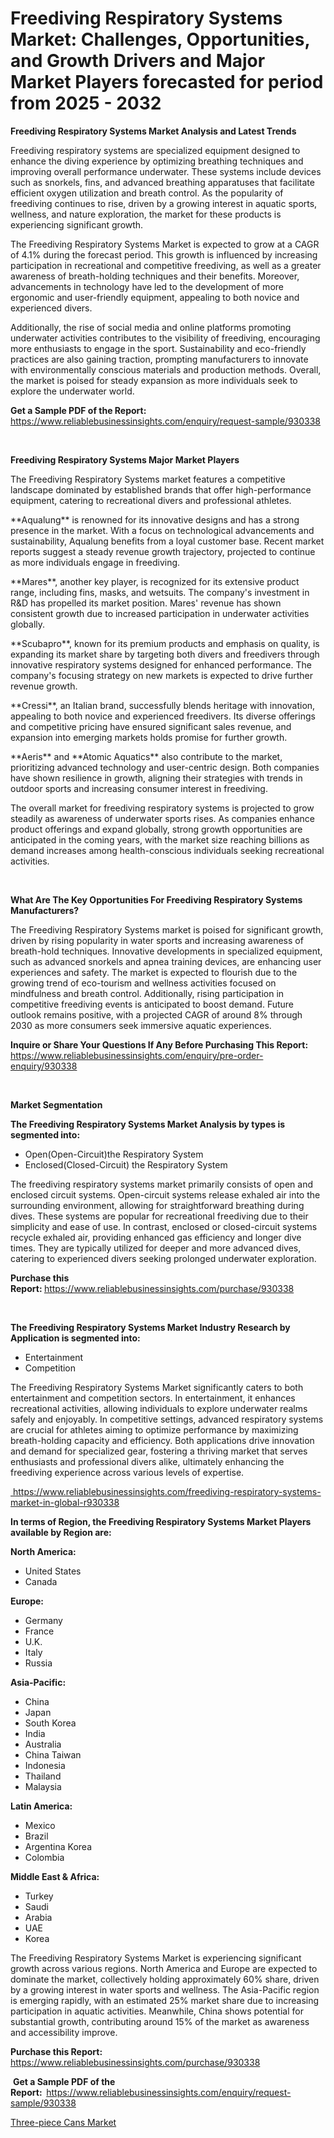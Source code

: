 <p><h1>Freediving Respiratory Systems Market: Challenges, Opportunities, and Growth Drivers and Major Market Players forecasted for period from 2025 - 2032</h1></p><p><strong>Freediving Respiratory Systems Market Analysis and Latest Trends</strong></p>
<p><p>Freediving respiratory systems are specialized equipment designed to enhance the diving experience by optimizing breathing techniques and improving overall performance underwater. These systems include devices such as snorkels, fins, and advanced breathing apparatuses that facilitate efficient oxygen utilization and breath control. As the popularity of freediving continues to rise, driven by a growing interest in aquatic sports, wellness, and nature exploration, the market for these products is experiencing significant growth.</p><p>The Freediving Respiratory Systems Market is expected to grow at a CAGR of 4.1% during the forecast period. This growth is influenced by increasing participation in recreational and competitive freediving, as well as a greater awareness of breath-holding techniques and their benefits. Moreover, advancements in technology have led to the development of more ergonomic and user-friendly equipment, appealing to both novice and experienced divers. </p><p>Additionally, the rise of social media and online platforms promoting underwater activities contributes to the visibility of freediving, encouraging more enthusiasts to engage in the sport. Sustainability and eco-friendly practices are also gaining traction, prompting manufacturers to innovate with environmentally conscious materials and production methods. Overall, the market is poised for steady expansion as more individuals seek to explore the underwater world.</p></p>
<p><strong>Get a Sample PDF of the Report:&nbsp;</strong> <a href="https://www.reliablebusinessinsights.com/enquiry/request-sample/930338?utm_campaign=3362&utm_medium=2&utm_source=Github&utm_content=ia&utm_term=21032025&utm_id=freediving-respiratory-systems">https://www.reliablebusinessinsights.com/enquiry/request-sample/930338</a></p>
<p>&nbsp;</p>
<p><strong>Freediving Respiratory Systems Major Market Players</strong></p>
<p><p>The Freediving Respiratory Systems market features a competitive landscape dominated by established brands that offer high-performance equipment, catering to recreational divers and professional athletes.</p><p>**Aqualung** is renowned for its innovative designs and has a strong presence in the market. With a focus on technological advancements and sustainability, Aqualung benefits from a loyal customer base. Recent market reports suggest a steady revenue growth trajectory, projected to continue as more individuals engage in freediving.</p><p>**Mares**, another key player, is recognized for its extensive product range, including fins, masks, and wetsuits. The company's investment in R&D has propelled its market position. Mares' revenue has shown consistent growth due to increased participation in underwater activities globally.</p><p>**Scubapro**, known for its premium products and emphasis on quality, is expanding its market share by targeting both divers and freedivers through innovative respiratory systems designed for enhanced performance. The company's focusing strategy on new markets is expected to drive further revenue growth.</p><p>**Cressi**, an Italian brand, successfully blends heritage with innovation, appealing to both novice and experienced freedivers. Its diverse offerings and competitive pricing have ensured significant sales revenue, and expansion into emerging markets holds promise for further growth.</p><p>**Aeris** and **Atomic Aquatics** also contribute to the market, prioritizing advanced technology and user-centric design. Both companies have shown resilience in growth, aligning their strategies with trends in outdoor sports and increasing consumer interest in freediving.</p><p>The overall market for freediving respiratory systems is projected to grow steadily as awareness of underwater sports rises. As companies enhance product offerings and expand globally, strong growth opportunities are anticipated in the coming years, with the market size reaching billions as demand increases among health-conscious individuals seeking recreational activities.</p></p>
<p>&nbsp;</p>
<p><strong>What Are The Key Opportunities For Freediving Respiratory Systems Manufacturers?</strong></p>
<p><p>The Freediving Respiratory Systems market is poised for significant growth, driven by rising popularity in water sports and increasing awareness of breath-hold techniques. Innovative developments in specialized equipment, such as advanced snorkels and apnea training devices, are enhancing user experiences and safety. The market is expected to flourish due to the growing trend of eco-tourism and wellness activities focused on mindfulness and breath control. Additionally, rising participation in competitive freediving events is anticipated to boost demand. Future outlook remains positive, with a projected CAGR of around 8% through 2030 as more consumers seek immersive aquatic experiences.</p></p>
<p><strong>Inquire or Share Your Questions If Any Before Purchasing This Report:</strong> <a href="https://www.reliablebusinessinsights.com/enquiry/pre-order-enquiry/930338?utm_campaign=3362&utm_medium=2&utm_source=Github&utm_content=ia&utm_term=21032025&utm_id=freediving-respiratory-systems">https://www.reliablebusinessinsights.com/enquiry/pre-order-enquiry/930338</a></p>
<p>&nbsp;</p>
<p><strong>Market Segmentation</strong></p>
<p><strong>The Freediving Respiratory Systems Market Analysis by types is segmented into:</strong></p>
<p><ul><li>Open(Open-Circuit)the Respiratory System</li><li>Enclosed(Closed-Circuit) the Respiratory System</li></ul></p>
<p><p>The freediving respiratory systems market primarily consists of open and enclosed circuit systems. Open-circuit systems release exhaled air into the surrounding environment, allowing for straightforward breathing during dives. These systems are popular for recreational freediving due to their simplicity and ease of use. In contrast, enclosed or closed-circuit systems recycle exhaled air, providing enhanced gas efficiency and longer dive times. They are typically utilized for deeper and more advanced dives, catering to experienced divers seeking prolonged underwater exploration.</p></p>
<p><strong>Purchase this Report:&nbsp;</strong><a href="https://www.reliablebusinessinsights.com/purchase/930338?utm_campaign=3362&utm_medium=2&utm_source=Github&utm_content=ia&utm_term=21032025&utm_id=freediving-respiratory-systems">https://www.reliablebusinessinsights.com/purchase/930338</a></p>
<p>&nbsp;</p>
<p><strong>The Freediving Respiratory Systems Market Industry Research by Application is segmented into:</strong></p>
<p><ul><li>Entertainment</li><li>Competition</li></ul></p>
<p><p>The Freediving Respiratory Systems Market significantly caters to both entertainment and competition sectors. In entertainment, it enhances recreational activities, allowing individuals to explore underwater realms safely and enjoyably. In competitive settings, advanced respiratory systems are crucial for athletes aiming to optimize performance by maximizing breath-holding capacity and efficiency. Both applications drive innovation and demand for specialized gear, fostering a thriving market that serves enthusiasts and professional divers alike, ultimately enhancing the freediving experience across various levels of expertise.</p></p>
<p><a href="https://www.reliablebusinessinsights.com/freediving-respiratory-systems-market-in-global-r930338?utm_campaign=3362&utm_medium=2&utm_source=Github&utm_content=ia&utm_term=21032025&utm_id=freediving-respiratory-systems">&nbsp;https://www.reliablebusinessinsights.com/freediving-respiratory-systems-market-in-global-r930338</a></p>
<p><strong>In terms of Region, the Freediving Respiratory Systems Market Players available by Region are:</strong></p>
<p>
    <p> <strong> North America: </strong>
        <ul>
            <li>United States</li>
            <li>Canada</li>
        </ul>
        </p> 
    <p> <strong> Europe: </strong>
        <ul>
            <li>Germany</li>
            <li>France</li>
            <li>U.K.</li>
            <li>Italy</li>
            <li>Russia</li>
        </ul>
        </p> 
    <p> <strong> Asia-Pacific: </strong>
        <ul>
            <li>China</li>
            <li>Japan</li>
            <li>South Korea</li>
            <li>India</li>
            <li>Australia</li>
            <li>China Taiwan</li>
            <li>Indonesia</li>
            <li>Thailand</li>
            <li>Malaysia</li>
        </ul>
        </p> 
    <p> <strong> Latin America: </strong>
        <ul>
            <li>Mexico</li>
            <li>Brazil</li>
            <li>Argentina Korea</li>
            <li>Colombia</li>
        </ul>
        </p> 
    <p> <strong> Middle East & Africa: </strong>
        <ul>
            <li>Turkey</li>
            <li>Saudi</li>
            <li>Arabia</li>
            <li>UAE</li>
            <li>Korea</li>
        </ul>
    </p>
    </p>
<p><p>The Freediving Respiratory Systems Market is experiencing significant growth across various regions. North America and Europe are expected to dominate the market, collectively holding approximately 60% share, driven by a growing interest in water sports and wellness. The Asia-Pacific region is emerging rapidly, with an estimated 25% market share due to increasing participation in aquatic activities. Meanwhile, China shows potential for substantial growth, contributing around 15% of the market as awareness and accessibility improve.</p></p>
<p><strong>Purchase this Report: </strong><a href="https://www.reliablebusinessinsights.com/purchase/930338?utm_campaign=3362&utm_medium=2&utm_source=Github&utm_content=ia&utm_term=21032025&utm_id=freediving-respiratory-systems">https://www.reliablebusinessinsights.com/purchase/930338</a></p>
<p>&nbsp;<strong>Get a Sample PDF of the Report:&nbsp;&nbsp;</strong><a href="https://www.reliablebusinessinsights.com/enquiry/request-sample/930338?utm_campaign=3362&utm_medium=2&utm_source=Github&utm_content=ia&utm_term=21032025&utm_id=freediving-respiratory-systems">https://www.reliablebusinessinsights.com/enquiry/request-sample/930338</a></p>
<p><strong></strong></p>
<p><p><a href="https://github.com/iquiseeboli/Market-Research-Report-List-1/blob/main/three-piece-cans-market.md?utm_campaign=3362&utm_medium=2&utm_source=Github&utm_content=ia&utm_term=21032025&utm_id=freediving-respiratory-systems">Three-piece Cans Market</a></p></p>